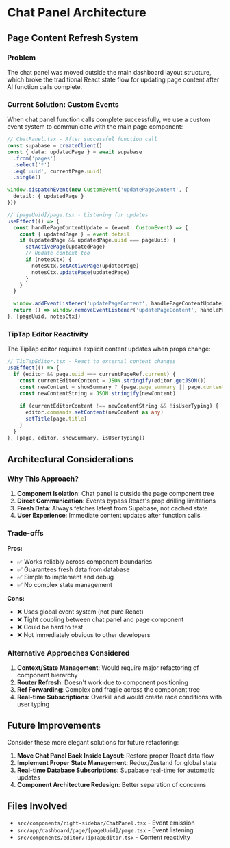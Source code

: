 # Chat Panel Architecture

## Page Content Refresh System

### Problem
The chat panel was moved outside the main dashboard layout structure, which broke the traditional React state flow for updating page content after AI function calls complete.

### Current Solution: Custom Events

When chat panel function calls complete successfully, we use a custom event system to communicate with the main page component:

```typescript
// ChatPanel.tsx - After successful function call
const supabase = createClient()
const { data: updatedPage } = await supabase
  .from('pages')
  .select('*')
  .eq('uuid', currentPage.uuid)
  .single()

window.dispatchEvent(new CustomEvent('updatePageContent', {
  detail: { updatedPage }
}))
```

```typescript
// [pageUuid]/page.tsx - Listening for updates
useEffect(() => {
  const handlePageContentUpdate = (event: CustomEvent) => {
    const { updatedPage } = event.detail
    if (updatedPage && updatedPage.uuid === pageUuid) {
      setActivePage(updatedPage)
      // Update context too
      if (notesCtx) {
        notesCtx.setActivePage(updatedPage)
        notesCtx.updatePage(updatedPage)
      }
    }
  }

  window.addEventListener('updatePageContent', handlePageContentUpdate)
  return () => window.removeEventListener('updatePageContent', handlePageContentUpdate)
}, [pageUuid, notesCtx])
```

### TipTap Editor Reactivity

The TipTap editor requires explicit content updates when props change:

```typescript
// TipTapEditor.tsx - React to external content changes
useEffect(() => {
  if (editor && page.uuid === currentPageRef.current) {
    const currentEditorContent = JSON.stringify(editor.getJSON())
    const newContent = showSummary ? (page.page_summary || page.content) : page.content
    const newContentString = JSON.stringify(newContent)
    
    if (currentEditorContent !== newContentString && !isUserTyping) {
      editor.commands.setContent(newContent as any)
      setTitle(page.title)
    }
  }
}, [page, editor, showSummary, isUserTyping])
```

## Architectural Considerations

### Why This Approach?

1. **Component Isolation**: Chat panel is outside the page component tree
2. **Direct Communication**: Events bypass React's prop drilling limitations
3. **Fresh Data**: Always fetches latest from Supabase, not cached state
4. **User Experience**: Immediate content updates after function calls

### Trade-offs

**Pros:**
- ✅ Works reliably across component boundaries
- ✅ Guarantees fresh data from database
- ✅ Simple to implement and debug
- ✅ No complex state management

**Cons:**
- ❌ Uses global event system (not pure React)
- ❌ Tight coupling between chat panel and page component
- ❌ Could be hard to test
- ❌ Not immediately obvious to other developers

### Alternative Approaches Considered

1. **Context/State Management**: Would require major refactoring of component hierarchy
2. **Router Refresh**: Doesn't work due to component positioning
3. **Ref Forwarding**: Complex and fragile across the component tree
4. **Real-time Subscriptions**: Overkill and would create race conditions with user typing

## Future Improvements

Consider these more elegant solutions for future refactoring:

1. **Move Chat Panel Back Inside Layout**: Restore proper React data flow
2. **Implement Proper State Management**: Redux/Zustand for global state
3. **Real-time Database Subscriptions**: Supabase real-time for automatic updates
4. **Component Architecture Redesign**: Better separation of concerns

## Files Involved

- `src/components/right-sidebar/ChatPanel.tsx` - Event emission
- `src/app/dashboard/page/[pageUuid]/page.tsx` - Event listening
- `src/components/editor/TipTapEditor.tsx` - Content reactivity 